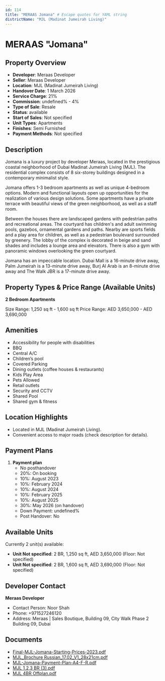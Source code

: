 ```yaml
---
id: 114
title: "MERAAS Jomana" # Escape quotes for YAML string
districtName: "MJL (Madinat Jumeirah Living)"
---
```


# MERAAS "Jomana"

## Property Overview
- **Developer**: Meraas Developer
- **Seller**: Meraas Developer
- **Location**: MJL (Madinat Jumeirah Living)
- **Handover Date**: 1 March 2026
- **Service Charge**: 21%
- **Commission**: undefined% - 4%
- **Type of Sale**: Resale
- **Status**: available
- **Start of Sales**: Not specified
- **Unit Types**: Apartments
- **Finishes**: Semi Furnished
- **Payment Methods**: Not specified

## Description
Jomana is a luxury project by developer Meraas, located in the prestigious coastal neighborhood of Dubai Madinat Jumeirah Living (MJL).  The residential complex consists of 8 six-storey buildings designed in a contemporary minimalist style. 

Jomana offers 1-3 bedroom apartments as well as unique 4-bedroom options. Modern and functional layouts open up opportunities for the realization of various design solutions. Some apartments have a private terrace with beautiful views of the green neighborhood, as well as a staff room.

 Between the houses there are landscaped gardens with pedestrian paths and recreational areas. The courtyard has children's and adult swimming pools, gazebos, ornamental gardens and paths. Nearby are sports fields and a play area for children, as well as a pedestrian boulevard surrounded by greenery. The lobby of the complex is decorated in beige and sand shades and includes a lounge area and elevators. There is also a gym with panoramic windows overlooking the green courtyard.

 Jomana has an impeccable location. Dubai Mall is a 16-minute drive away, Palm Jumeirah is a 13-minute drive away, Burj Al Arab is an 8-minute drive away and The Walk JBR is a 17-minute drive away.

## Property Types & Price Range (Available Units)
**2 Bedroom Apartments**

Size Range: 1,250 sq ft - 1,600 sq ft
Price Range: AED 3,650,000 - AED 3,690,000

## Amenities
- Accessibility for people with disabilities
- BBQ
- Central A/C
- Children’s pool
- Covered Parking
- Dining outlets  (coffee houses & restaurants)
- Kids Play Area
- Pets Allowed
- Retail outlets
- Security and CCTV
- Shared Pool
- Shared gym & fitness

## Location Highlights
- Located in MJL (Madinat Jumeirah Living).
- Convenient access to major roads (check description for details).

## Payment Plans
1. **Payment plan**
   - No posthandover
   - 20%: On booking
   - 10%: August 2023
   - 10%: February 2024
   - 10%: August 2024
   - 10%: February 2025
   - 10%: August 2025
   - 30%: May 2026 (on handover)
   - Down Payment: undefined%
   - Post Handover: No

## Available Units
Currently 2 unit(s) available:
- **Unit Not specified**: 2 BR, 1,250 sq ft, AED 3,650,000 (Floor: Not specified)
- **Unit Not specified**: 2 BR, 1,600 sq ft, AED 3,690,000 (Floor: Not specified)

## Developer Contact
**Meraas Developer**
- Contact Person: Noor Shah
- Phone: +971527246120
- Address: Meraas | Sales Boutique, Building 09, City Walk Phase 2 Building 09, Dubai

## Documents
- [Final-MJL-Jomana-Starting-Prices-2023.pdf](https://cdn.geniemap.net/2023/06/22/eIAGN9xjMfptMMLaEbdWxHVJqz7cgtIbftBVqNIE.pdf)
- [MJL_Brochure Russian_17.02_V1_28x21cm.pdf](https://cdn.geniemap.net/2023/06/22/C2tavll1uSjn6HpOn1jxuyDA1b8S1eRkMPmWNzUw.pdf)
- [MJL-Jomana-Payment-Plan-A4-F-R.pdf](https://cdn.geniemap.net/2023/06/22/ftE6R39UF7c5zKsYfWnlMfp4vkBxSjzZttt1ipKL.pdf)
- [MJL 1,2,3 BR (3).pdf](https://cdn.geniemap.net/2023/08/17/Va1ziUS2M1tLZn4jI6STkRzUH9vlE7tdve3HtUb5.pdf)
- [MJL 4BR Offplan.pdf](https://cdn.geniemap.net/2023/08/17/3TfjiLj9gobuWr3tFfPM4n7ymN3HnJ7NbPQe69rM.pdf)
